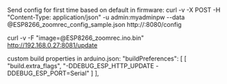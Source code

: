 Send config for first time based on default in firmware:
curl -v  -X POST  -H "Content-Type: application/json" -u admin:myadminpw --data @ESP8266_zoomrec_config_sample.json http://<IP of ESP8266>:8080/config

 curl -v -F "image=@ESP8266_zoomrec.ino.bin" http://192.168.0.27:8081/update

custom build properties in arduino.json:
   "buildPreferences": [
        [
            "build.extra_flags",
            "-DDEBUG_ESP_HTTP_UPDATE -DDEBUG_ESP_PORT=Serial"
        ]
    ],